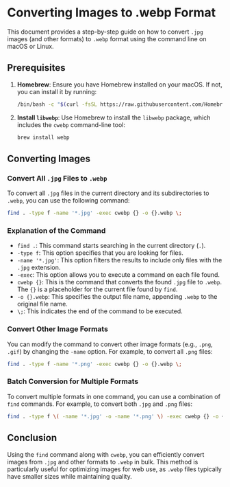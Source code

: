 # Converting Images to .webp Format

This document provides a step-by-step guide on how to convert `.jpg` images (and other formats) to `.webp` format using the command line on macOS or Linux.

## Prerequisites

1. **Homebrew**: Ensure you have Homebrew installed on your macOS. If not, you can install it by running:

   ```bash
   /bin/bash -c "$(curl -fsSL https://raw.githubusercontent.com/Homebrew/install/HEAD/install.sh)"
   ```

2. **Install `libwebp`**: Use Homebrew to install the `libwebp` package, which includes the `cwebp` command-line tool:

   ```bash
   brew install webp
   ```

## Converting Images

### Convert All `.jpg` Files to `.webp`

To convert all `.jpg` files in the current directory and its subdirectories to `.webp`, you can use the following command:

```bash
find . -type f -name '*.jpg' -exec cwebp {} -o {}.webp \;
```

### Explanation of the Command

- `find .`: This command starts searching in the current directory (`.`).
- `-type f`: This option specifies that you are looking for files.
- `-name '*.jpg'`: This option filters the results to include only files with the `.jpg` extension.
- `-exec`: This option allows you to execute a command on each file found.
- `cwebp {}`: This is the command that converts the found `.jpg` file to `.webp`. The `{}` is a placeholder for the current file found by `find`.
- `-o {}.webp`: This specifies the output file name, appending `.webp` to the original file name.
- `\;`: This indicates the end of the command to be executed.

### Convert Other Image Formats

You can modify the command to convert other image formats (e.g., `.png`, `.gif`) by changing the `-name` option. For example, to convert all `.png` files:

```bash
find . -type f -name '*.png' -exec cwebp {} -o {}.webp \;
```

### Batch Conversion for Multiple Formats

To convert multiple formats in one command, you can use a combination of `find` commands. For example, to convert both `.jpg` and `.png` files:

```bash
find . -type f \( -name '*.jpg' -o -name '*.png' \) -exec cwebp {} -o {}.webp \;
```

## Conclusion

Using the `find` command along with `cwebp`, you can efficiently convert images from `.jpg` and other formats to `.webp` in bulk. This method is particularly useful for optimizing images for web use, as `.webp` files typically have smaller sizes while maintaining quality.
